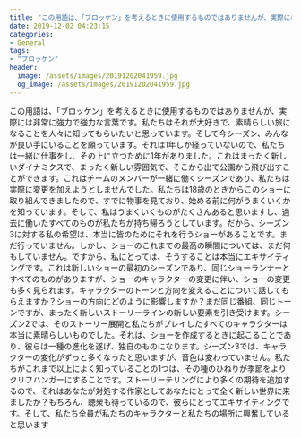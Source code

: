```yaml
---
title: "この用語は、「ブロッケン」を考えるときに使用するものではありませんが、実際には非常に強力で強力な言葉です。"
date: 2019-12-02 04:23:15
categories:
- General
tags:
- "ブロッケン"
header:
  image: /assets/images/20191202041959.jpg
  og_image: /assets/images/20191202041959.jpg
---
```


この用語は、「ブロッケン」を考えるときに使用するものではありませんが、実際には非常に強力で強力な言葉です。私たちはそれが大好きで、素晴らしい旅になることを人々に知ってもらいたいと思っています。そして今シーズン、みんなが良い手にいることを願っています。それは1年しか経っていないので、私たちは一緒に仕事をし、その上に立つために1年がありました。これはまったく新しいダイナミクスで、まったく新しい雰囲気で、そこから出て公園から飛び出すことができます。これはチームのメンバーが一緒に働くシーズンであり、私たちは実際に変更を加えようとしませんでした。私たちは18歳のときからこのショーに取り組んできましたので、すでに物事を見ており、始める前に何がうまくいくかを知っています。そして、私はうまくいくものがたくさんあると思いますし、過去に働いたすべてのものが私たちが持ち帰ろうとしています。だから、シーズン3に対する私の希望は、本当に皆のためにそれを行うショーがあることです。まだ行っていません。しかし、ショーのこれまでの最高の瞬間については、まだ何もしていません。ですから、私にとっては、そうすることは本当にエキサイティングです。これは新しいショーの最初のシーズンであり、同じショーランナーとすべてのものがありますが、ショーのキャラクターの変更に伴い、ショーの変更も多く見られます。キャラクターのトーンと方向を変えることについて話してもらえますか？ショーの方向にどのように影響しますか？まだ同じ番組、同じトーンですが、まったく新しいストーリーラインの新しい要素を引き受けます。シーズン2では、そのストーリー展開と私たちがプレイしたすべてのキャラクターは本当に素晴らしいものでした。それは、ショーを作成するときに起こることであり、彼らは一種の進化を遂げ、独自のものになります。シーズン3では、キャラクターの変化がずっと多くなったと思いますが、音色は変わっていません。私たちがこれまで以上によく知っていることの1つは、その種のひねりが季節をよりクリフハンガーにすることです。ストーリーテリングにより多くの期待を追加するので、それはあなたが対処する作家としてあなたにとって全く新しい世界に来ましたか？もちろん、聴衆も待っているので、彼らにとってエキサイティングです。そして、私たち全員が私たちのキャラクターと私たちの場所に興奮していると思います
